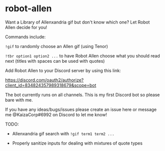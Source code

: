 # robot-allen

Want a Library of Allenxandria gif but don't know which one? Let Robot Allen decide for you!

Commands include:

`!gif` to randomly choose an Allen gif (using Tenor)

`!tbr option1 option2 ...` to have Robot Allen choose what you should read next (titles with spaces can be used with quotes)



Add Robot Allen to your Discord server by using this link:

https://discord.com/oauth2/authorize?client_id=834824357989318679&scope=bot

The bot currently runs on all channels. This is my first Discord bot so please bare with me.

If you have any ideas/bugs/issues please create an issue here or message me @KaizaCorp#6992 on Discord to let me know! 

TODO:

+ Allenxandria gif search with `!gif term1 term2 ...`

+ Properly sanitize inputs for dealing with mixtures of quote types
